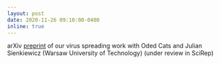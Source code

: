 ```yaml
---
layout: post
date: 2020-11-26 09:10:00-0400
inline: true
---
```


arXiv [preprint](https://arxiv.org/abs/2011.12770) of our virus spreading work with Oded Cats and Julian Sienkiewicz (Warsaw University of Technology)  (under review in SciRep)
